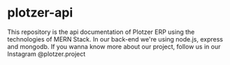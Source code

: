 # plotzer-api
This repository is the api documentation of Plotzer ERP using the technologies of MERN Stack. In our back-end we're using node.js, express and mongodb. If you wanna know more about our project, follow us in our Instagram @plotzer.project
